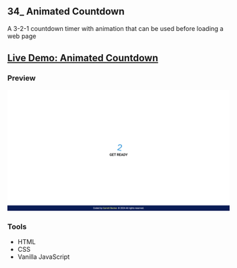## 34_ Animated Countdown

A 3-2-1 countdown timer with animation that can be used before loading a web page

## [Live Demo: Animated Countdown](https://34-animated-countdown-gdbecker.replit.app/)

### Preview

!["HomePage"](./HomePage.png)

### Tools
- HTML
- CSS
- Vanilla JavaScript